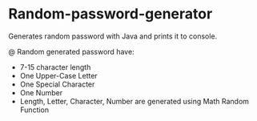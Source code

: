# Random-password-generator

Generates random password with Java and prints it to console.

@ Random generated password have:
* 7-15 character length
* One Upper-Case Letter
* One Special Character
* One Number
* Length, Letter, Character, Number are generated using Math Random Function
